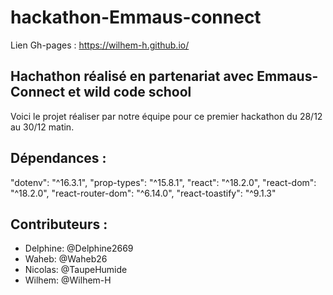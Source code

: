 # hackathon-Emmaus-connect

Lien Gh-pages : https://wilhem-h.github.io/

## Hachathon réalisé en partenariat avec Emmaus-Connect et wild code school

Voici le projet réaliser par notre équipe pour ce premier hackathon du 28/12 au 30/12 matin.

## Dépendances :

"dotenv": "^16.3.1",
"prop-types": "^15.8.1",
"react": "^18.2.0",
"react-dom": "^18.2.0",
"react-router-dom": "^6.14.0",
"react-toastify": "^9.1.3"

## Contributeurs :

- Delphine: @Delphine2669
- Waheb: @Waheb26
- Nicolas: @TaupeHumide
- Wilhem: @Wilhem-H
